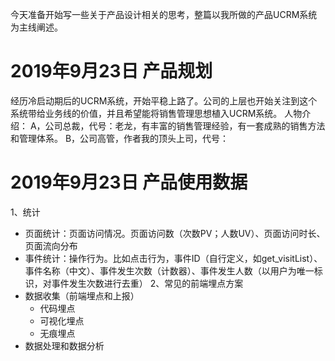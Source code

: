今天准备开始写一些关于产品设计相关的思考，整篇以我所做的产品UCRM系统为主线阐述。

# 2019年9月23日 产品规划
经历冷启动期后的UCRM系统，开始平稳上路了。公司的上层也开始关注到这个系统带给业务线的价值，并且希望能将销售管理思想植入UCRM系统。
人物介绍：
A，公司总裁，代号：老龙，有丰富的销售管理经验，有一套成熟的销售方法和管理体系。
B，公司高管，作者我的顶头上司，代号：

# 2019年9月23日 产品使用数据
1、统计
* 页面统计：页面访问情况。页面访问数（次数PV；人数UV）、页面访问时长、页面流向分布
* 事件统计：操作行为。比如点击行为，事件ID（自行定义，如get_visitList）、事件名称（中文）、事件发生次数（计数器）、事件发生人数（以用户为唯一标识，对事件发生次数进行去重）
2、常见的前端埋点方案
* 数据收集（前端埋点和上报）
    * 代码埋点
    * 可视化埋点
    * 无痕埋点
* 数据处理和数据分析
